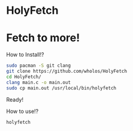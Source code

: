 # HolyFetch
# Fetch to more!

How to Install!?
``` bash
sudo pacman -S git clang
git clone https://github.com/wholos/HolyFetch
cd HolyFetch/
clang main.c -o main.out
sudo cp main.out /usr/local/bin/holyfetch
```
Ready!

How to use!?
``` bash
holyfetch
```
